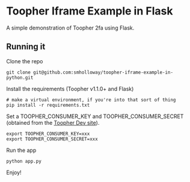 # Toopher Iframe Example in Flask

A simple demonstration of Toopher 2fa using Flask.

## Running it

Clone the repo

    git clone git@github.com:smholloway/toopher-iframe-example-in-python.git

Install the requirements (Toopher v1.1.0+ and Flask)

    # make a virtual environment, if you're into that sort of thing
    pip install -r requirements.txt

Set a TOOPHER_CONSUMER_KEY and TOOPHER_CONSUMER_SECRET (obtained from
the [Toopher Dev site](https://dev.toopher.com/)).

    export TOOPHER_CONSUMER_KEY=xxx
    export TOOPHER_CONSUMER_SECRET=xxx

Run the app

    python app.py

Enjoy!


